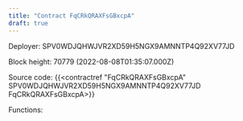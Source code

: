 ```yaml
---
title: "Contract FqCRkQRAXFsGBxcpA"
draft: true
---
```

Deployer: SPV0WDJQHWJVR2XD59H5NGX9AMNNTP4Q92XV77JD


 



Block height: 70779 (2022-08-08T01:35:07.000Z)

Source code: {{<contractref "FqCRkQRAXFsGBxcpA" SPV0WDJQHWJVR2XD59H5NGX9AMNNTP4Q92XV77JD FqCRkQRAXFsGBxcpA>}}

Functions:


